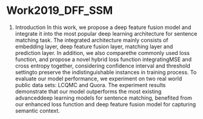 # Work2019_DFF_SSM
1. Introduction
In this work, we propose a deep feature fusion model and integrate it into the most 
popular deep learning architecture for sentence matching task. The integrated 
architecture mainly consists of embedding layer, deep feature fusion layer, matching
layer and prediction layer. In addition, we also comparethe commonly used loss function,
and propose a novel hybrid loss function integratingMSE and cross entropy together, 
considering confidence interval and threshold settingto preserve the indistinguishable
instances in training process. To evaluate our model performance, we experiment on 
two real world public data sets: LCQMC and Quora. The experiment results demonstrate 
that our model outperforms the most existing advanceddeep learning models for sentence 
matching, benefited from our enhanced loss function and deep feature fusion model 
for capturing semantic context.
